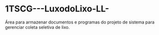 # 1TSCG---LuxodoLixo-LL-
Área para armazenar documentos e programas do projeto de sistema para gerenciar coleta seletiva de lixo.
